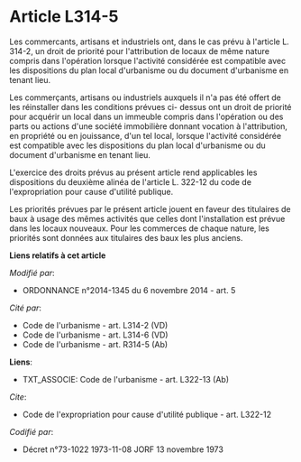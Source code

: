 # Article L314-5

Les commercants, artisans et industriels ont, dans le cas prévu à l'article L. 314-2, un droit de priorité pour l'attribution
de locaux de même nature compris dans l'opération lorsque l'activité considérée est compatible avec les dispositions du plan
local d'urbanisme ou du document d'urbanisme en tenant lieu. 

Les commerçants, artisans ou industriels auxquels il n'a pas été offert de les réinstaller dans les conditions prévues ci-
dessus ont un droit de priorité pour acquérir un local dans un immeuble compris dans l'opération ou des parts ou actions
d'une société immobilière donnant vocation à l'attribution, en propriété ou en jouissance, d'un tel local, lorsque l'activité
considérée est compatible avec les dispositions du plan local d'urbanisme ou du document d'urbanisme en tenant lieu. 

L'exercice des droits prévus au présent article rend applicables les dispositions du deuxième alinéa de l'article L. 322-12
du code de l'expropriation pour cause d'utilité publique. 

Les priorités prévues par le présent article jouent en faveur des titulaires de baux à usage des mêmes activités que celles
dont l'installation est prévue dans les locaux nouveaux. Pour les commerces de chaque nature, les priorités sont données aux
titulaires des baux les plus anciens.

**Liens relatifs à cet article**

_Modifié par_:

  - ORDONNANCE n°2014-1345 du 6 novembre 2014 - art. 5

_Cité par_:

  - Code de l'urbanisme - art. L314-2 (VD)
  - Code de l'urbanisme - art. L314-6 (VD)
  - Code de l'urbanisme - art. R314-5 (Ab)

**Liens**:

  - TXT_ASSOCIE: Code de l'urbanisme - art. L322-13 (Ab)

_Cite_:

  - Code de l'expropriation pour cause d'utilité publique - art. L322-12

_Codifié par_:

  - Décret n°73-1022 1973-11-08 JORF 13 novembre 1973
